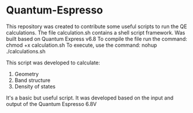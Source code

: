 # Quantum-Espresso
This repository was created to contribute some useful scripts to run the QE calculations.
The file calculation.sh contains a shell script framework. Was built based on Quantum Express v6.8 To compile the file run the command: 
  chmod +x calculation.sh
To execute, use the command:
nohup ./calculations.sh


This script was developed to calculate:
 1. Geometry
 2. Band structure
 3. Density of states

It's a basic but useful script. It was developed based on the input and output of the Quantum Espresso 6.8V

